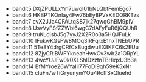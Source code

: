 * bandit5 DXjZPULLxYr17uwoI01bNLQbtFemEgo7
* bandit6 HKBPTKQnIay4Fw76bEy8PVxKEDQRKTzs
* bandit7 cvX2JJa4CFALtqS87jk27qwqGhBM9plV
* bandit8 UsvVyFSfZZWbi6wgC7dAFyFuR6jQQUhR
* bandit9 truKLdjsbJ5g7yyJ2X2R0o3a5HQJFuLk
* bandit10 IFukwKGsFW8MOq3IRFqrxE1hxTNEbUPR
* bandit11 5Te8Y4drgCRfCx8ugdwuEX8KFC6k2EUu
* bandit12 8ZjyCRiBWFYkneahHwxCv3wb2a1ORpYL
* bandit13 4wcYUJFw0k0XLShlDzztnTBHiqxU3b3e
* bandit14 BfMYroe26WYalil77FoDi9qh59eK5xNr
* bandit15 cluFn7wTiGryunymYOu4RcffSxQluehd
